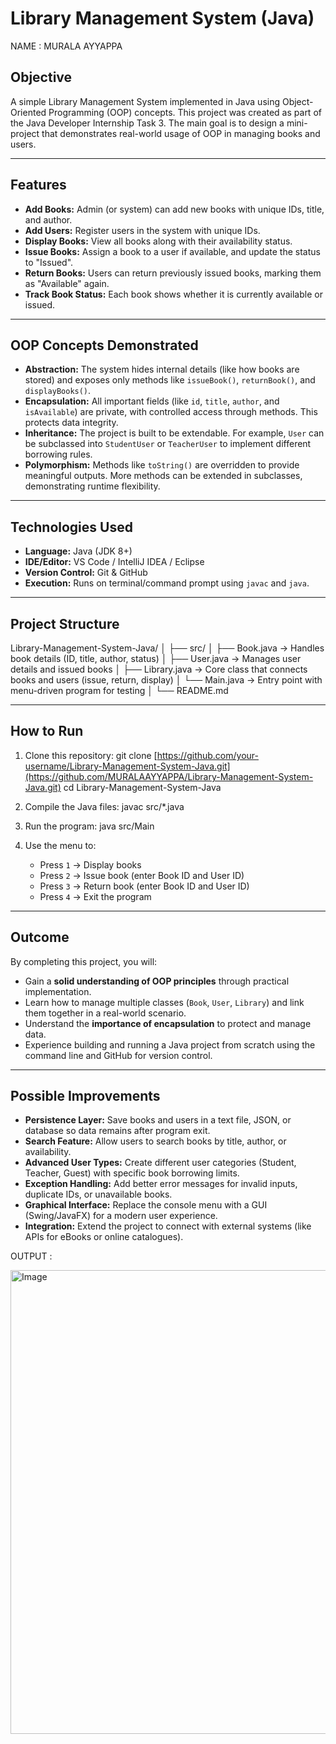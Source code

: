 # Library Management System (Java)

NAME : MURALA AYYAPPA

## Objective

A simple Library Management System implemented in Java using Object-Oriented Programming (OOP) concepts.
This project was created as part of the Java Developer Internship Task 3. The main goal is to design a mini-project that demonstrates real-world usage of OOP in managing books and users.

---

## Features

* **Add Books:** Admin (or system) can add new books with unique IDs, title, and author.
* **Add Users:** Register users in the system with unique IDs.
* **Display Books:** View all books along with their availability status.
* **Issue Books:** Assign a book to a user if available, and update the status to "Issued".
* **Return Books:** Users can return previously issued books, marking them as "Available" again.
* **Track Book Status:** Each book shows whether it is currently available or issued.

---

## OOP Concepts Demonstrated

* **Abstraction:** The system hides internal details (like how books are stored) and exposes only methods like `issueBook()`, `returnBook()`, and `displayBooks()`.
* **Encapsulation:** All important fields (like `id`, `title`, `author`, and `isAvailable`) are private, with controlled access through methods. This protects data integrity.
* **Inheritance:** The project is built to be extendable. For example, `User` can be subclassed into `StudentUser` or `TeacherUser` to implement different borrowing rules.
* **Polymorphism:** Methods like `toString()` are overridden to provide meaningful outputs. More methods can be extended in subclasses, demonstrating runtime flexibility.

---

## Technologies Used

* **Language:** Java (JDK 8+)
* **IDE/Editor:** VS Code / IntelliJ IDEA / Eclipse
* **Version Control:** Git & GitHub
* **Execution:** Runs on terminal/command prompt using `javac` and `java`.

---

## Project Structure

Library-Management-System-Java/
│
├── src/
│   ├── Book.java   → Handles book details (ID, title, author, status)
│   ├── User.java   → Manages user details and issued books
│   ├── Library.java → Core class that connects books and users (issue, return, display)
│   └── Main.java   → Entry point with menu-driven program for testing
│
└── README.md

---

## How to Run

1. Clone this repository:
   git clone [https://github.com/your-username/Library-Management-System-Java.git](https://github.com/MURALAAYYAPPA/Library-Management-System-Java.git)
   cd Library-Management-System-Java

2. Compile the Java files:
   javac src/*.java

3. Run the program:
   java src/Main

4. Use the menu to:

   * Press `1` → Display books
   * Press `2` → Issue book (enter Book ID and User ID)
   * Press `3` → Return book (enter Book ID and User ID)
   * Press `4` → Exit the program

---

## Outcome

By completing this project, you will:

* Gain a **solid understanding of OOP principles** through practical implementation.
* Learn how to manage multiple classes (`Book`, `User`, `Library`) and link them together in a real-world scenario.
* Understand the **importance of encapsulation** to protect and manage data.
* Experience building and running a Java project from scratch using the command line and GitHub for version control.

---

## Possible Improvements

* **Persistence Layer:** Save books and users in a text file, JSON, or database so data remains after program exit.
* **Search Feature:** Allow users to search books by title, author, or availability.
* **Advanced User Types:** Create different user categories (Student, Teacher, Guest) with specific book borrowing limits.
* **Exception Handling:** Add better error messages for invalid inputs, duplicate IDs, or unavailable books.
* **Graphical Interface:** Replace the console menu with a GUI (Swing/JavaFX) for a modern user experience.
* **Integration:** Extend the project to connect with external systems (like APIs for eBooks or online catalogues).

OUTPUT : 

<img width="1481" height="742" alt="Image" src="https://github.com/user-attachments/assets/fa127d02-81c7-4279-b226-4d5f96cf0afb" />
